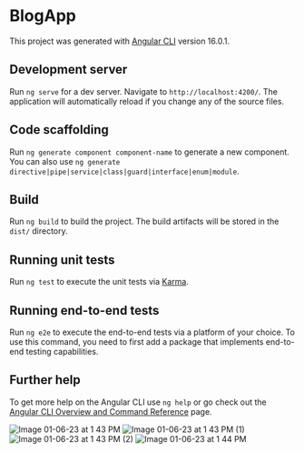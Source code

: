 # BlogApp

This project was generated with [Angular CLI](https://github.com/angular/angular-cli) version 16.0.1.

## Development server

Run `ng serve` for a dev server. Navigate to `http://localhost:4200/`. The application will automatically reload if you change any of the source files.

## Code scaffolding

Run `ng generate component component-name` to generate a new component. You can also use `ng generate directive|pipe|service|class|guard|interface|enum|module`.

## Build

Run `ng build` to build the project. The build artifacts will be stored in the `dist/` directory.

## Running unit tests

Run `ng test` to execute the unit tests via [Karma](https://karma-runner.github.io).

## Running end-to-end tests

Run `ng e2e` to execute the end-to-end tests via a platform of your choice. To use this command, you need to first add a package that implements end-to-end testing capabilities.

## Further help

To get more help on the Angular CLI use `ng help` or go check out the [Angular CLI Overview and Command Reference](https://angular.io/cli) page.



![Image 01-06-23 at 1 43 PM](https://github.com/parasdwivedi/Angular-Blog-Frontend/assets/105170977/f37b5c70-4bd2-4487-b53b-6321127b2305)
![Image 01-06-23 at 1 43 PM (1)](https://github.com/parasdwivedi/Angular-Blog-Frontend/assets/105170977/76b88bfd-fc9a-4cb7-ac05-a534c1bc0c16)
![Image 01-06-23 at 1 43 PM (2)](https://github.com/parasdwivedi/Angular-Blog-Frontend/assets/105170977/209b925e-d9ef-466e-ba48-0d20e287e760)
![Image 01-06-23 at 1 44 PM](https://github.com/parasdwivedi/Angular-Blog-Frontend/assets/105170977/4c00edb7-2b6b-422f-8fe0-6de1b2ee3906)








